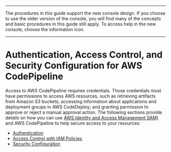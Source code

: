 --------

The procedures in this guide support the new console design\. If you choose to use the older version of the console, you will find many of the concepts and basic procedures in this guide still apply\. To access help in the new console, choose the information icon\.

--------

# Authentication, Access Control, and Security Configuration for AWS CodePipeline<a name="auth-and-access-control"></a>

Access to AWS CodePipeline requires credentials\. Those credentials must have permissions to access AWS resources, such as retrieving artifacts from Amazon S3 buckets; accessing information about applications and deployment groups in AWS CodeDeploy; and granting permission to approve or reject a manual approval action\. The following sections provide details on how you can use [AWS Identity and Access Management \(IAM\)](https://docs.aws.amazon.com/IAM/latest/UserGuide/introduction.html) and AWS CodePipeline to help secure access to your resources:
+ [Authentication](authentication.md)
+ [Access Control with IAM Policies](access-control.md)
+ [Security Configuration](security-configuration.md)